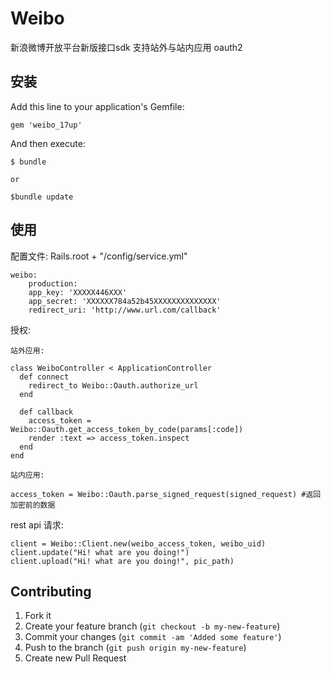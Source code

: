 # Weibo

  新浪微博开放平台新版接口sdk 支持站外与站内应用 oauth2

## 安装

Add this line to your application's Gemfile:

    gem 'weibo_17up'

And then execute:

    $ bundle
    
    or
    
    $bundle update
    
## 使用
  
  配置文件: Rails.root + "/config/service.yml"

    weibo:
    	production:
      	app_key: 'XXXXX446XXX'
      	app_secret: 'XXXXXX784a52b45XXXXXXXXXXXXXX'
      	redirect_uri: 'http://www.url.com/callback'
  
 授权:
 
    站外应用:
    
    class WeiboController < ApplicationController
      def connect
        redirect_to Weibo::Oauth.authorize_url
      end

      def callback
        access_token = Weibo::Oauth.get_access_token_by_code(params[:code])
        render :text => access_token.inspect
      end
    end
    
    站内应用:
    
    access_token = Weibo::Oauth.parse_signed_request(signed_request) #返回加密前的数据
    
  rest api 请求:
  
    client = Weibo::Client.new(weibo_access_token, weibo_uid)
    client.update("Hi! what are you doing!")
    client.upload("Hi! what are you doing!", pic_path)
    
## Contributing

1. Fork it
2. Create your feature branch (`git checkout -b my-new-feature`)
3. Commit your changes (`git commit -am 'Added some feature'`)
4. Push to the branch (`git push origin my-new-feature`)
5. Create new Pull Request
